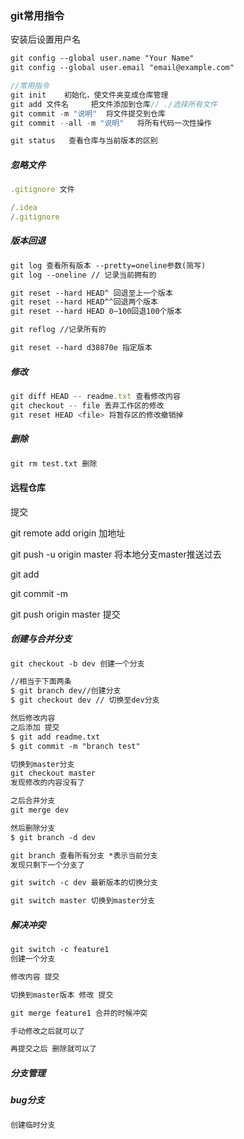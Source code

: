 ### git常用指令

安装后设置用户名

```txt
git config --global user.name "Your Name"
git config --global user.email "email@example.com"
```

```js
//常用指令
git init 	初始化，使文件夹变成仓库管理
git add 文件名 	把文件添加到仓库// ./选择所有文件
git commit -m "说明" 	将文件提交到仓库
git commit --all -m "说明"   将所有代码一次性操作

git status 	 查看仓库与当前版本的区别
```

##### 忽略文件

```js
.gitignore 文件

/.idea
/.gitignore
```

##### 版本回退

```txt
git log 查看所有版本 --pretty=oneline参数(简写)
git log --oneline // 记录当前拥有的

git reset --hard HEAD^ 回退至上一个版本
git reset --hard HEAD^^回退两个版本
git reset --hard HEAD 0~100回退100个版本

git reflog //记录所有的

git reset --hard d38870e 指定版本


```

##### 修改

```js
git diff HEAD -- readme.txt 查看修改内容
git checkout -- file 丢弃工作区的修改
git reset HEAD <file> 将暂存区的修改撤销掉

```

##### 删除

```txt
git rm test.txt 删除
```

#### 远程仓库

提交

 git remote add origin  加地址

 git push  -u  origin master 将本地分支master推送过去

git add 

git commit -m

 git push origin master  提交

##### 创建与合并分支

```txt
git checkout -b dev 创建一个分支

//相当于下面两条
$ git branch dev//创建分支
$ git checkout dev // 切换至dev分支

然后修改内容
之后添加 提交
$ git add readme.txt 
$ git commit -m "branch test"

切换到master分支
git checkout master
发现修改的内容没有了

之后合并分支
git merge dev

然后删除分支
$ git branch -d dev

git branch 查看所有分支 *表示当前分支
发现只剩下一个分支了

git switch -c dev 最新版本的切换分支

git switch master 切换到master分支
```

##### 解决冲突

```txt
git switch -c feature1
创建一个分支

修改内容 提交

切换到master版本 修改 提交

git merge feature1 合并的时候冲突

手动修改之后就可以了

再提交之后 删除就可以了

```

##### 分支管理

##### bug分支

```txt
创建临时分支

```











